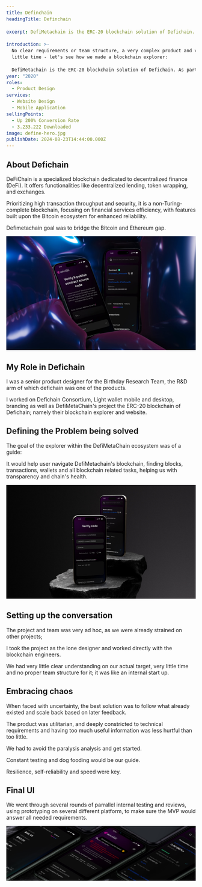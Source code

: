 ```yaml
---
title: Definchain
headingTitle: Definchain

excerpt: DefiMetachain is the ERC-20 blockchain solution of Defichain. As part of this product, I worked on the blockchain explorer.

introduction: >-
  No clear requirements or team structure, a very complex product and very
  little time - let's see how we made a blockchain explorer:

  DefiMetachain is the ERC-20 blockchain solution of Defichain. As part of this product, I worked on the blockchain explorer.
year: "2020"
roles:
  - Product Design
services:
  - Website Design
  - Mobile Application
sellingPoints:
  - Up 200% Conversion Rate
  - 3.233.222 Downloaded
image: define-hero.jpg
publishDate: 2024-08-23T14:44:00.000Z
---
```

## About Defichain

DeFiChain is a specialized blockchain dedicated to decentralized finance (DeFi). It offers functionalities like decentralized lending, token wrapping, and exchanges.

Prioritizing high transaction throughput and security, it is a non-Turing-complete blockchain, focusing on financial services efficiency, with features built upon the Bitcoin ecosystem for enhanced reliability.

Defimetachain goal was to bridge the Bitcoin and Ethereum gap.

![Mockup Defichain](define-1.jpg "Mockup Defichain")

## My Role in Defichain

I was a senior product designer for the Birthday Research Team, the R&D arm of which defichain was one of the products.

I worked on Defichain Consortium, Light wallet mobile and desktop, branding as well as DefiMetaChain's project the ERC-20 blockchain of Defichain; namely their blockchain explorer and website.

## Defining the Problem being solved

The goal of the explorer within the DefiMetaChain ecosystem was of a guide:

It would help user navigate DefiMetachain's blockchain, finding blocks, transactions, wallets and all blockchain related tasks, helping us with transparency and chain's health.

![Mockup Defichain](define-2.jpg "Mockup Defichain")

## Setting up the conversation

The project and team was very ad hoc, as we were already strained on other projects;

I took the project as the lone designer and worked directly with the blockchain engineers.

We had very little clear understanding on our actual target, very little time and no proper team structure for it; it was like an internal start up.

## Embracing chaos

When faced with uncertainty, the best solution was to follow what already existed and scale back based on later feedback.

The product was utilitarian, and deeply constricted to technical requirements and having too much useful information was less hurtful than too little.

We had to avoid the paralysis analysis and get started.

Constant testing and dog fooding would be our guide.

Resilience, self-reliability and speed were key.

## Final UI

We went through several rounds of parrallel internal testing and reviews, using prototyping on several different platform, to make sure the MVP would answer all needed requirements.

![Mockup Defichain](define-3.jpg "Mockup Defichain")
